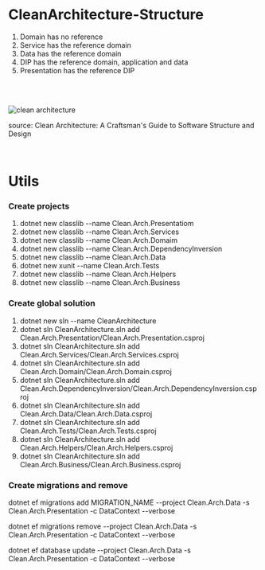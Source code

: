 # CleanArchitecture-Structure

1. Domain has no reference
2. Service has the reference domain
3. Data has the reference domain
4. DIP has the reference domain, application and data
5. Presentation has the reference DIP
</br>
</br>

![clean architecture](https://github.com/JoseVitorLemos/CleanArchitecture-Structure/assets/50563095/451aed5d-ec8e-4130-8c92-0cb42e1d875d)
<p>source: Clean Architecture: A Craftsman's Guide to Software Structure and Design</p>

</br>

<h1>Utils</h1>
<h3>Create projects</h3>

1. dotnet new classlib --name Clean.Arch.Presentatiom
2. dotnet new classlib --name Clean.Arch.Services
3. dotnet new classlib --name Clean.Arch.Domaim
4. dotnet new classlib --name Clean.Arch.DependencyInversion
5. dotnet new classlib --name Clean.Arch.Data
6. dotnet new xunit --name Clean.Arch.Tests
7. dotnet new classlib --name Clean.Arch.Helpers
8. dotnet new classlib --name Clean.Arch.Business

<h3>Create global solution</h3>

1. dotnet new sln --name CleanArchitecture 
2. dotnet sln CleanArchitecture.sln add Clean.Arch.Presentation/Clean.Arch.Presentation.csproj
3. dotnet sln CleanArchitecture.sln add Clean.Arch.Services/Clean.Arch.Services.csproj
4. dotnet sln CleanArchitecture.sln add Clean.Arch.Domain/Clean.Arch.Domain.csproj
5. dotnet sln CleanArchitecture.sln add Clean.Arch.DependencyInversion/Clean.Arch.DependencyInversion.csproj
6. dotnet sln CleanArchitecture.sln add Clean.Arch.Data/Clean.Arch.Data.csproj
7. dotnet sln CleanArchitecture.sln add Clean.Arch.Tests/Clean.Arch.Tests.csproj
8. dotnet sln CleanArchitecture.sln add Clean.Arch.Helpers/Clean.Arch.Helpers.csproj
8. dotnet sln CleanArchitecture.sln add Clean.Arch.Business/Clean.Arch.Business.csproj

<h3>Create migrations and remove</h3>
dotnet ef migrations add MIGRATION_NAME --project Clean.Arch.Data -s Clean.Arch.Presentation -c DataContext --verbose

dotnet ef migrations remove --project Clean.Arch.Data -s Clean.Arch.Presentation -c DataContext --verbose

dotnet ef database update --project Clean.Arch.Data -s Clean.Arch.Presentation -c DataContext --verbose

